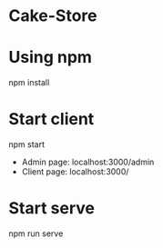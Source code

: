 # Cake-Store

# Using npm
npm install 

# Start client
npm start
- Admin page: localhost:3000/admin
- Client page: localhost:3000/

# Start serve
npm run serve